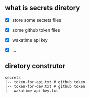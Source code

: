 ## what is secrets diretory

-   [x] store some secrets files

-   [x] some github token files

-   [x] wakatime api key

-   [x] ...

## diretory construtor

```
secrets
|-- token-for-api.txt # github token
|-- token-for-dev.txt # github token
|-- wakatime-api-key.txt
```
